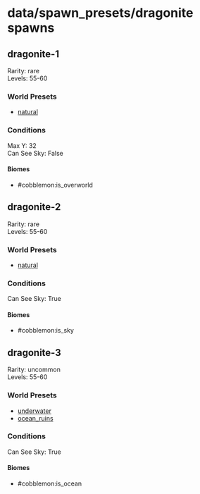 # data/spawn_presets/dragonite spawns  
  
## dragonite-1  
Rarity: rare  
Levels: 55-60  
  
### World Presets  
* [natural](/data/spawn_data/natural.md)  
  
### Conditions  
Max Y: 32  
Can See Sky: False  
  
#### Biomes  
  * #cobblemon:is_overworld
  
  
## dragonite-2  
Rarity: rare  
Levels: 55-60  
  
### World Presets  
* [natural](/data/spawn_data/natural.md)  
  
### Conditions  
Can See Sky: True  
  
#### Biomes  
  * #cobblemon:is_sky
  
  
## dragonite-3  
Rarity: uncommon  
Levels: 55-60  
  
### World Presets  
* [underwater](/data/spawn_data/underwater.md)  
* [ocean_ruins](/data/spawn_data/ocean_ruins.md)  
  
### Conditions  
Can See Sky: True  
  
#### Biomes  
  * #cobblemon:is_ocean
  
